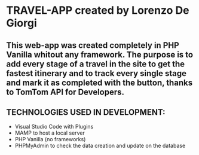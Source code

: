 # TRAVEL-APP created by Lorenzo De Giorgi
This web-app was created completely in **PHP Vanilla whitout any framework**.
The purpose is to add every stage of a travel in the site to get the fastest itinerary and to track every single stage and mark it as completed with the button, thanks to TomTom API for Developers.
---
## TECHNOLOGIES USED IN DEVELOPMENT:
- Visual Studio Code with Plugins
- MAMP to host a local server
- PHP Vanilla (no frameworks)
- PHPMyAdmin to check the data creation and update on the database